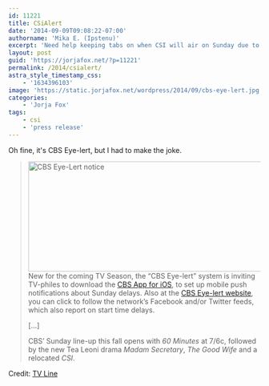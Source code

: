 ```yaml
---
id: 11221
title: CSiAlert
date: '2014-09-09T09:08:22-07:00'
authorname: 'Mika E. (Ipstenu)'
excerpt: 'Need help keeping tabs on when CSI will air on Sunday due to American Football?'
layout: post
guid: 'https://jorjafox.net/?p=11221'
permalink: /2014/csialert/
astra_style_timestamp_css:
    - '1634396103'
image: 'https://static.jorjafox.net/wordpress/2014/09/cbs-eye-lert.jpg'
categories:
    - 'Jorja Fox'
tags:
    - csi
    - 'press release'
---
```


Oh fine, it's CBS Eye-lert, but I had to make the joke.
<blockquote><img class="aligncenter size-full wp-image-11222" src="//static.jorjafox.net/wordpress/2014/09/cbs-eye-lert.jpg" alt="CBS Eye-Lert notice" width="900" height="220" />New for the coming TV Season, the “CBS Eye-lert” system is inviting TV-philes to download the <a href="http://www.cbs.com/eye-lerts/">CBS App for iOS</a>, to set up mobile push notifications about Sunday delays. Also at the <a href="http://www.cbs.com/eye-lerts/">CBS Eye-lert website</a>, you can click to follow the network’s Facebook and/or Twitter feeds, which also report on start time delays.

[...]

CBS’ Sunday line-up this fall opens with _60 Minutes_ at 7/6c, followed by the new Tea Leoni drama _Madam Secretary_, _The Good Wife_ and a relocated _CSI_.</blockquote>
Credit: <a href="http://tvline.com/2014/09/09/the-good-wife-football-delays-cbs-eye-lert-system/">TV Line</a>
